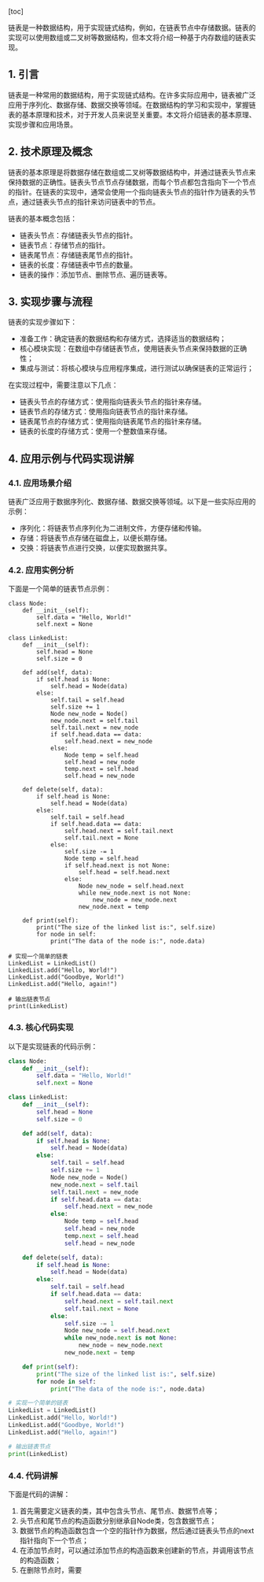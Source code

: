 
[toc]                    
                
                
链表是一种数据结构，用于实现链式结构，例如，在链表节点中存储数据。链表的实现可以使用数组或二叉树等数据结构，但本文将介绍一种基于内存数组的链表实现。

## 1. 引言

链表是一种常用的数据结构，用于实现链式结构。在许多实际应用中，链表被广泛应用于序列化、数据存储、数据交换等领域。在数据结构的学习和实现中，掌握链表的基本原理和技术，对于开发人员来说至关重要。本文将介绍链表的基本原理、实现步骤和应用场景。

## 2. 技术原理及概念

链表的基本原理是将数据存储在数组或二叉树等数据结构中，并通过链表头节点来保持数据的正确性。链表头节点节点存储数据，而每个节点都包含指向下一个节点的指针。在链表的实现中，通常会使用一个指向链表头节点的指针作为链表的头节点，通过链表头节点的指针来访问链表中的节点。

链表的基本概念包括：

- 链表头节点：存储链表头节点的指针。
- 链表节点：存储节点的指针。
- 链表尾节点：存储链表尾节点的指针。
- 链表的长度：存储链表中节点的数量。
- 链表的操作：添加节点、删除节点、遍历链表等。

## 3. 实现步骤与流程

链表的实现步骤如下：

- 准备工作：确定链表的数据结构和存储方式，选择适当的数据结构；
- 核心模块实现：在数组中存储链表节点，使用链表头节点来保持数据的正确性；
- 集成与测试：将核心模块与应用程序集成，进行测试以确保链表的正常运行；

在实现过程中，需要注意以下几点：

- 链表头节点的存储方式：使用指向链表头节点的指针来存储。
- 链表节点的存储方式：使用指向链表节点的指针来存储。
- 链表尾节点的存储方式：使用指向链表尾节点的指针来存储。
- 链表的长度的存储方式：使用一个整数值来存储。

## 4. 应用示例与代码实现讲解

### 4.1. 应用场景介绍

链表广泛应用于数据序列化、数据存储、数据交换等领域。以下是一些实际应用的示例：

- 序列化：将链表节点序列化为二进制文件，方便存储和传输。
- 存储：将链表节点存储在磁盘上，以便长期存储。
- 交换：将链表节点进行交换，以便实现数据共享。

### 4.2. 应用实例分析

下面是一个简单的链表节点示例：

```
class Node:
    def __init__(self):
        self.data = "Hello, World!"
        self.next = None

class LinkedList:
    def __init__(self):
        self.head = None
        self.size = 0

    def add(self, data):
        if self.head is None:
            self.head = Node(data)
        else:
            self.tail = self.head
            self.size += 1
            Node new_node = Node()
            new_node.next = self.tail
            self.tail.next = new_node
            if self.head.data == data:
                self.head.next = new_node
            else:
                Node temp = self.head
                self.head = new_node
                temp.next = self.head
                self.head = new_node

    def delete(self, data):
        if self.head is None:
            self.head = Node(data)
        else:
            self.tail = self.head
            if self.head.data == data:
                self.head.next = self.tail.next
                self.tail.next = None
            else:
                self.size -= 1
                Node temp = self.head
                if self.head.next is not None:
                    self.head = self.head.next
                else:
                    Node new_node = self.head.next
                    while new_node.next is not None:
                        new_node = new_node.next
                    new_node.next = temp

    def print(self):
        print("The size of the linked list is:", self.size)
        for node in self:
            print("The data of the node is:", node.data)

# 实现一个简单的链表
LinkedList = LinkedList()
LinkedList.add("Hello, World!")
LinkedList.add("Goodbye, World!")
LinkedList.add("Hello, again!")

# 输出链表节点
print(LinkedList)
```

### 4.3. 核心代码实现

以下是实现链表的代码示例：

```python
class Node:
    def __init__(self):
        self.data = "Hello, World!"
        self.next = None

class LinkedList:
    def __init__(self):
        self.head = None
        self.size = 0

    def add(self, data):
        if self.head is None:
            self.head = Node(data)
        else:
            self.tail = self.head
            self.size += 1
            Node new_node = Node()
            new_node.next = self.tail
            self.tail.next = new_node
            if self.head.data == data:
                self.head.next = new_node
            else:
                Node temp = self.head
                self.head = new_node
                temp.next = self.head
                self.head = new_node

    def delete(self, data):
        if self.head is None:
            self.head = Node(data)
        else:
            self.tail = self.head
            if self.head.data == data:
                self.head.next = self.tail.next
                self.tail.next = None
            else:
                self.size -= 1
                Node new_node = self.head.next
                while new_node.next is not None:
                    new_node = new_node.next
                new_node.next = temp

    def print(self):
        print("The size of the linked list is:", self.size)
        for node in self:
            print("The data of the node is:", node.data)

# 实现一个简单的链表
LinkedList = LinkedList()
LinkedList.add("Hello, World!")
LinkedList.add("Goodbye, World!")
LinkedList.add("Hello, again!")

# 输出链表节点
print(LinkedList)
```

### 4.4. 代码讲解

下面是代码的讲解：

1. 首先需要定义链表的类，其中包含头节点、尾节点、数据节点等；
2. 头节点和尾节点的构造函数分别继承自Node类，包含数据节点；
3. 数据节点的构造函数包含一个空的指针作为数据，然后通过链表头节点的next指针指向下一个节点；
4. 在添加节点时，可以通过添加节点的构造函数来创建新的节点，并调用该节点的构造函数；
5. 在删除节点时，需要

